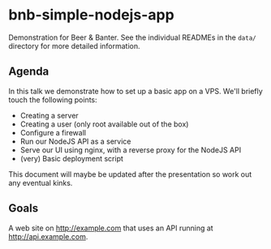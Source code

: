 # bnb-simple-nodejs-app

Demonstration for Beer & Banter. See the individual READMEs in the `data/` directory for more detailed information.

## Agenda

In this talk we demonstrate how to set up a basic app on a VPS. We'll briefly touch the following points:

* Creating a server
* Creating a user (only root available out of the box)
* Configure a firewall
* Run our NodeJS API as a service
* Serve our UI using nginx, with a reverse proxy for the NodeJS API
* (very) Basic deployment script

This document will maybe be updated after the presentation so work out any eventual kinks.

## Goals

A web site on http://example.com that uses an API running at http://api.example.com.
